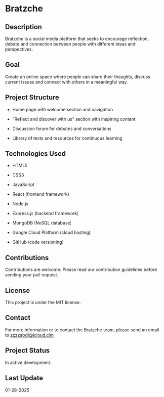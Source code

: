 # Bratzche

## Description

Bratzche is a social media platform that seeks to encourage reflection, debate and connection between people with different ideas and perspectives.

## Goal

Create an online space where people can share their thoughts, discuss current issues and connect with others in a meaningful way.

## Project Structure

* Home page with welcome section and navigation

* "Reflect and discover with us" section with inspiring content

* Discussion forum for debates and conversations

* Library of texts and resources for continuous learning

## Technologies Used

* HTML5

* CSS3

* JavaScript

* React (frontend framework)

* Node.js

* Express.js (backend framework)

* MongoDB (NoSQL database)

* Google Cloud Platform (cloud hosting)

* GitHub (code versioning)

## Contributions

Contributions are welcome. Please read our contribution guidelines before sending your pull request.

## License

This project is under the MIT license.

## Contact

For more information or to contact the Bratzche team, please send an email to zzzzabdi@icloud.cim

## Project Status

In active development.

## Last Update

01-28-2025
